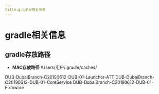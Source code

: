 ```yaml
---
title:gradle相关信息
---
```



# gradle相关信息

## gradle存放路径
+ **MAC存放路径** /Users/用户/.gradle/caches/

DUB-DubaiBranch-C20190612-DUB-01-Launcher-ATT
DUB-DubaiBranch-C20190612-DUB-01-CoreService
DUB-DubaiBranch-C20190612-DUB-01-Firmware

